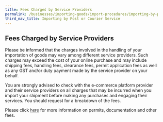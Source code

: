 ```yaml
---
title: Fees Charged by Service Providers
permalink: /businesses/importing-goods/import-procedures/importing-by-post-or-courier-service/fees-charged-by-sp
third_nav_title: Importing by Post or Courier Service 
---
```


## Fees Charged by Service Providers

Please be informed that the charges involved in the handling of your importation of goods may vary among different service providers. Such charges may exceed the cost of your online purchase and may include shipping fees, handling fees, clearance fees, permit application fees as well as any GST and/or duty payment made by the service provider on your behalf.

You are strongly advised to check with the e-commerce platform provider and their service providers on all charges that may be incurred when you import your shipment before making any purchases and engaging their services. You should request for a breakdown of the fees.

Please click  [here](/businesses/valuation-duties-taxes-fees/permits-documentation-and-other-fees)  for more information on permits, documentation and other fees.
